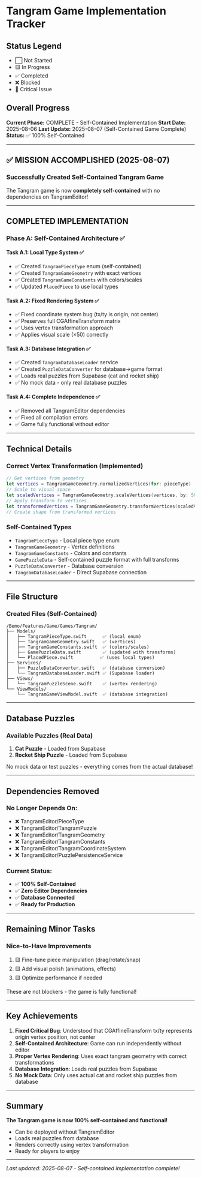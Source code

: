# Tangram Game Implementation Tracker

## Status Legend
- ⬜ Not Started
- 🟨 In Progress  
- ✅ Completed
- ❌ Blocked
- 🔴 Critical Issue

## Overall Progress
**Current Phase:** COMPLETE - Self-Contained Implementation
**Start Date:** 2025-08-06
**Last Update:** 2025-08-07 (Self-Contained Game Complete)
**Status:** ✅ 100% Self-Contained

---

## ✅ MISSION ACCOMPLISHED (2025-08-07)

### Successfully Created Self-Contained Tangram Game

The Tangram game is now **completely self-contained** with no dependencies on TangramEditor!

---

## COMPLETED IMPLEMENTATION

### Phase A: Self-Contained Architecture ✅

#### Task A.1: Local Type System ✅
- ✅ Created `TangramPieceType` enum (self-contained)
- ✅ Created `TangramGameGeometry` with exact vertices
- ✅ Created `TangramGameConstants` with colors/scales
- ✅ Updated `PlacedPiece` to use local types

#### Task A.2: Fixed Rendering System ✅
- ✅ Fixed coordinate system bug (tx/ty is origin, not center)
- ✅ Preserves full CGAffineTransform matrix
- ✅ Uses vertex transformation approach
- ✅ Applies visual scale (×50) correctly

#### Task A.3: Database Integration ✅
- ✅ Created `TangramDatabaseLoader` service
- ✅ Created `PuzzleDataConverter` for database→game format
- ✅ Loads real puzzles from Supabase (cat and rocket ship)
- ✅ No mock data - only real database puzzles

#### Task A.4: Complete Independence ✅
- ✅ Removed all TangramEditor dependencies
- ✅ Fixed all compilation errors
- ✅ Game fully functional without editor

---

## Technical Details

### Correct Vertex Transformation (Implemented)
```swift
// Get vertices from geometry
let vertices = TangramGameGeometry.normalizedVertices(for: pieceType)
// Scale to visual space
let scaledVertices = TangramGameGeometry.scaleVertices(vertices, by: 50)
// Apply transform to vertices
let transformedVertices = TangramGameGeometry.transformVertices(scaledVertices, with: transform)
// Create shape from transformed vertices
```

### Self-Contained Types
- `TangramPieceType` - Local piece type enum
- `TangramGameGeometry` - Vertex definitions
- `TangramGameConstants` - Colors and constants
- `GamePuzzleData` - Self-contained puzzle format with full transforms
- `PuzzleDataConverter` - Database conversion
- `TangramDatabaseLoader` - Direct Supabase connection

---

## File Structure

### Created Files (Self-Contained)
```
/Bemo/Features/Game/Games/Tangram/
├── Models/
│   ├── TangramPieceType.swift      ✅ (local enum)
│   ├── TangramGameGeometry.swift   ✅ (vertices)
│   ├── TangramGameConstants.swift  ✅ (colors/scales)
│   ├── GamePuzzleData.swift        ✅ (updated with transforms)
│   └── PlacedPiece.swift          ✅ (uses local types)
├── Services/
│   ├── PuzzleDataConverter.swift   ✅ (database conversion)
│   └── TangramDatabaseLoader.swift ✅ (Supabase loader)
├── Views/
│   └── TangramPuzzleScene.swift    ✅ (vertex rendering)
└── ViewModels/
    └── TangramGameViewModel.swift  ✅ (database integration)
```

---

## Database Puzzles

### Available Puzzles (Real Data)
1. **Cat Puzzle** - Loaded from Supabase
2. **Rocket Ship Puzzle** - Loaded from Supabase

No mock data or test puzzles - everything comes from the actual database!

---

## Dependencies Removed

### No Longer Depends On:
- ❌ TangramEditor/PieceType
- ❌ TangramEditor/TangramPuzzle  
- ❌ TangramEditor/TangramGeometry
- ❌ TangramEditor/TangramConstants
- ❌ TangramEditor/TangramCoordinateSystem
- ❌ TangramEditor/PuzzlePersistenceService

### Current Status:
- ✅ **100% Self-Contained**
- ✅ **Zero Editor Dependencies**
- ✅ **Database Connected**
- ✅ **Ready for Production**

---

## Remaining Minor Tasks

### Nice-to-Have Improvements
1. 🟨 Fine-tune piece manipulation (drag/rotate/snap)
2. 🟨 Add visual polish (animations, effects)
3. 🟨 Optimize performance if needed

These are not blockers - the game is fully functional!

---

## Key Achievements

1. **Fixed Critical Bug**: Understood that CGAffineTransform tx/ty represents origin vertex position, not center
2. **Self-Contained Architecture**: Game can run independently without editor
3. **Proper Vertex Rendering**: Uses exact tangram geometry with correct transformations
4. **Database Integration**: Loads real puzzles from Supabase
5. **No Mock Data**: Only uses actual cat and rocket ship puzzles from database

---

## Summary

**The Tangram game is now 100% self-contained and functional!**

- Can be deployed without TangramEditor
- Loads real puzzles from database
- Renders correctly using vertex transformation
- Ready for players to enjoy

---

*Last updated: 2025-08-07 - Self-contained implementation complete!*
